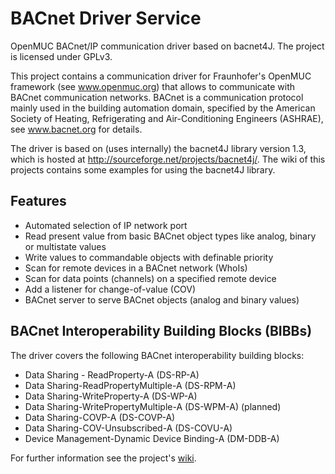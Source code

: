 # BACnet Driver Service
OpenMUC BACnet/IP communication driver based on bacnet4J. The project is licensed under GPLv3.

This project contains a communication driver for Fraunhofer's OpenMUC framework (see www.openmuc.org) that allows to communicate with BACnet communication networks. BACnet is a communication protocol mainly used in the building automation domain, specified by the American Society of Heating, Refrigerating and Air-Conditioning Engineers (ASHRAE), see www.bacnet.org for details.

The driver is based on (uses internally) the bacnet4J library version 1.3, which is hosted at http://sourceforge.net/projects/bacnet4j/. The wiki of this projects contains some examples for using the bacnet4J library.

## Features
* Automated selection of IP network port
* Read present value from basic BACnet object types like analog, binary or multistate values
* Write values to commandable objects with definable priority
* Scan for remote devices in a BACnet network (WhoIs)
* Scan for data points (channels) on a specified remote device
* Add a listener for change-of-value (COV)
* BACnet server to serve BACnet objects (analog and binary values)

## BACnet Interoperability Building Blocks (BIBBs)

The driver covers the following BACnet interoperability building blocks:

* Data Sharing - ReadProperty-A (DS-RP-A)
* Data Sharing-ReadPropertyMultiple-A (DS-RPM-A)
* Data Sharing-WriteProperty-A (DS-WP-A)
* Data Sharing-WritePropertyMultiple-A (DS-WPM-A) (planned)
* Data Sharing-COVP-A (DS-COVP-A)
* Data Sharing-COV-Unsubscribed-A (DS-COVU-A)
* Device Management-Dynamic Device Binding-A (DM-DDB-A)

For further information see the project's [wiki](https://github.com/openmucextensions/bacnet/wiki).
